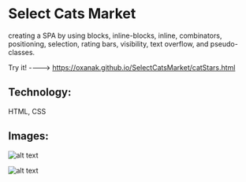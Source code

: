 # Select Cats Market

creating a SPA by using blocks, inline-blocks, inline, combinators, positioning, selection, rating bars, visibility, text overflow, and pseudo-classes.         

Try it! ----> https://oxanak.github.io/SelectCatsMarket/catStars.html

## Technology:
HTML, CSS

## Images: 

![alt text](https://github.com/OxanaK/SelectCatsMarket/blob/master/example_photos/cat1.jpg)

![alt text](https://github.com/OxanaK/SelectCatsMarket/blob/master/example_photos/cat2.jpg)

